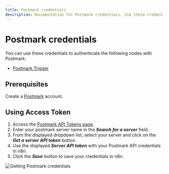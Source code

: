 ```yaml
---
title: Postmark credentials
description: Documentation for Postmark credentials. Use these credentials to authenticate Postmark in n8n, a workflow automation platform.
---
```


# Postmark credentials

You can use these credentials to authenticate the following nodes with Postmark.

- [Postmark Trigger](/integrations/builtin/trigger-nodes/n8n-nodes-base.postmarktrigger/)

## Prerequisites

Create a [Postmark](https://postmarkapp.com/) account.

## Using Access Token

1. Access the [Postmark API Tokens page](https://account.postmarkapp.com/api_tokens).
2. Enter your postmark server name in the ***Search for a server*** field.
3. From the displayed dropdown list, select your server and click on the ***Get a server API token*** button.
4. Use the displayed ***Server API token*** with your Postmark API credentials in n8n.
5. Click the ***Save*** button to save your credentials in n8n.

![Getting Postmark credentials](/_images/integrations/builtin/credentials/postmark/using-access-token.gif)

